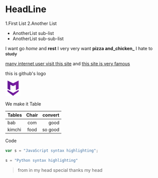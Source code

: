 # HeadLine

1.First List
2.Another List
* AnotherList sub-list
* AnotherList sub-sub-list

I want go  *home* and **rest**
I very very want **pizza and_chicken_**
I hate to ~~study~~

[many internet user visit this site](https://www.naver.com)
and [this site is very famous][1]

[1]: https://www.google.com

this is github's logo

![alt text](https://github.com/adam-p/markdown-here/raw/master/src/common/images/icon48.png "Logo Title Text 1")


We make it Table

|Tables  |Chair  |convert |
|--------|:-----:|-------:|
|bab     |com    |good    |
|kimchi  |food   |so good |


Code

```Javascript
var s = "JavaScript syntax highlighting";
```

```python
s = "Python syntax highlighting"
```

> from in my head
> special thanks my head
